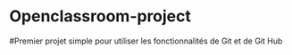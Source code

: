 # Openclassroom-project

#Premier projet simple pour utiliser les fonctionnalités de Git et de Git Hub